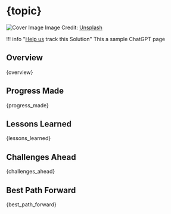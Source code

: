 # {topic}

![Cover Image]({image_url})
Image Credit: [Unsplash]({credit_url})

!!! info "[Help us](docusaurus-test/docs/contribute.md) track this Solution"
    This a sample ChatGPT page

## Overview

{overview}

## Progress Made

{progress_made}

## Lessons Learned

{lessons_learned}

## Challenges Ahead

{challenges_ahead}

## Best Path Forward

{best_path_forward}
